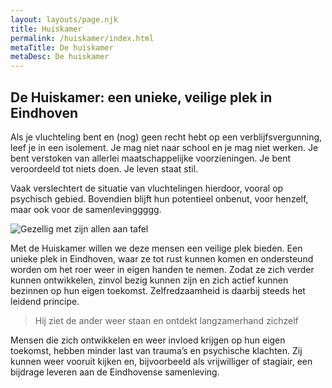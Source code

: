```yaml
---
layout: layouts/page.njk
title: Huiskamer
permalink: /huiskamer/index.html
metaTitle: De huiskamer
metaDesc: De huiskamer
---
```

## De Huiskamer: een unieke, veilige plek in Eindhoven

Als je vluchteling bent en (nog) geen recht hebt op een verblijfsvergunning, leef je in een isolement. Je mag niet naar school en je mag niet werken. Je bent verstoken van allerlei maatschappelijke voorzieningen. Je bent veroordeeld tot niets doen. Je leven staat stil.

Vaak verslechtert de situatie van vluchtelingen hierdoor, vooral op psychisch gebied. Bovendien blijft hun potentieel onbenut, voor henzelf, maar ook voor de samenlevinggggg.

![Gezellig met zijn allen aan tafel](/images/jongerenhuis-eindhoven-april-2018-43.jpg " De dagelijkse, verzorgde gezamenlijke lunch in de huiskamer")

Met de Huiskamer willen we deze mensen een veilige plek bieden. Een unieke plek in Eindhoven, waar ze tot rust kunnen komen en ondersteund worden om het roer weer in eigen handen te nemen. Zodat ze zich verder kunnen ontwikkelen, zinvol bezig kunnen zijn en zich actief kunnen bezinnen op hun eigen toekomst. Zelfredzaamheid is daarbij steeds het leidend principe.

> Hij ziet de ander weer staan en ontdekt langzamerhand zichzelf

Mensen die zich ontwikkelen en weer invloed krijgen op hun eigen toekomst, hebben minder last van trauma’s en psychische klachten. Zij kunnen weer vooruit kijken en, bijvoorbeeld als vrijwilliger of stagiair, een bijdrage leveren aan de Eindhovense samenleving.
